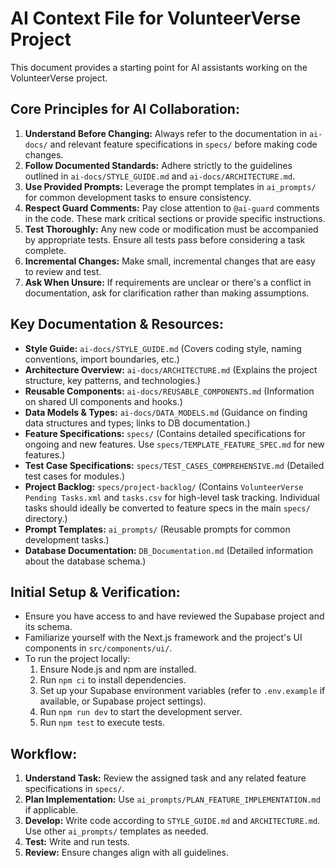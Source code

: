 # AI Context File for VolunteerVerse Project

This document provides a starting point for AI assistants working on the VolunteerVerse project.

## Core Principles for AI Collaboration:

1.  **Understand Before Changing:** Always refer to the documentation in `ai-docs/` and relevant feature specifications in `specs/` before making code changes.
2.  **Follow Documented Standards:** Adhere strictly to the guidelines outlined in `ai-docs/STYLE_GUIDE.md` and `ai-docs/ARCHITECTURE.md`.
3.  **Use Provided Prompts:** Leverage the prompt templates in `ai_prompts/` for common development tasks to ensure consistency.
4.  **Respect Guard Comments:** Pay close attention to `@ai-guard` comments in the code. These mark critical sections or provide specific instructions.
5.  **Test Thoroughly:** Any new code or modification must be accompanied by appropriate tests. Ensure all tests pass before considering a task complete.
6.  **Incremental Changes:** Make small, incremental changes that are easy to review and test.
7.  **Ask When Unsure:** If requirements are unclear or there's a conflict in documentation, ask for clarification rather than making assumptions.

## Key Documentation & Resources:

*   **Style Guide:** `ai-docs/STYLE_GUIDE.md` (Covers coding style, naming conventions, import boundaries, etc.)
*   **Architecture Overview:** `ai-docs/ARCHITECTURE.md` (Explains the project structure, key patterns, and technologies.)
*   **Reusable Components:** `ai-docs/REUSABLE_COMPONENTS.md` (Information on shared UI components and hooks.)
*   **Data Models & Types:** `ai-docs/DATA_MODELS.md` (Guidance on finding data structures and types; links to DB documentation.)
*   **Feature Specifications:** `specs/` (Contains detailed specifications for ongoing and new features. Use `specs/TEMPLATE_FEATURE_SPEC.md` for new features.)
*   **Test Case Specifications:** `specs/TEST_CASES_COMPREHENSIVE.md` (Detailed test cases for modules.)
*   **Project Backlog:** `specs/project-backlog/` (Contains `VolunteerVerse Pending Tasks.xml` and `tasks.csv` for high-level task tracking. Individual tasks should ideally be converted to feature specs in the main `specs/` directory.)
*   **Prompt Templates:** `ai_prompts/` (Reusable prompts for common development tasks.)
*   **Database Documentation:** `DB_Documentation.md` (Detailed information about the database schema.)

## Initial Setup & Verification:

- Ensure you have access to and have reviewed the Supabase project and its schema.
- Familiarize yourself with the Next.js framework and the project's UI components in `src/components/ui/`.
- To run the project locally:
    1. Ensure Node.js and npm are installed.
    2. Run `npm ci` to install dependencies.
    3. Set up your Supabase environment variables (refer to `.env.example` if available, or Supabase project settings).
    4. Run `npm run dev` to start the development server.
    5. Run `npm test` to execute tests.

## Workflow:

1.  **Understand Task:** Review the assigned task and any related feature specifications in `specs/`.
2.  **Plan Implementation:** Use `ai_prompts/PLAN_FEATURE_IMPLEMENTATION.md` if applicable.
3.  **Develop:** Write code according to `STYLE_GUIDE.md` and `ARCHITECTURE.md`. Use other `ai_prompts/` templates as needed.
4.  **Test:** Write and run tests.
5.  **Review:** Ensure changes align with all guidelines.
```
